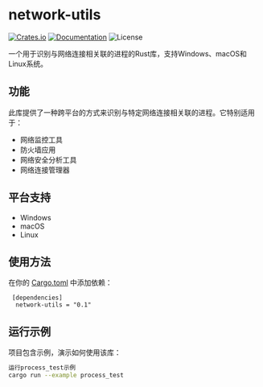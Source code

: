 # network-utils

[![Crates.io](https://img.shields.io/crates/v/network-utils)](https://crates.io/crates/network-utils)
[![Documentation](https://docs.rs/network-utils/badge.svg)](https://docs.rs/network-utils)
![License](https://img.shields.io/crates/l/network-utils)

一个用于识别与网络连接相关联的进程的Rust库，支持Windows、macOS和Linux系统。

## 功能

此库提供了一种跨平台的方式来识别与特定网络连接相关联的进程。它特别适用于：

- 网络监控工具
- 防火墙应用
- 网络安全分析工具
- 网络连接管理器

## 平台支持

- Windows
- macOS
- Linux

## 使用方法

在你的 [Cargo.toml]() 中添加依赖：

```
 [dependencies]
  network-utils = "0.1"
```

## 运行示例

项目包含示例，演示如何使用该库：

```bash
运行process_test示例
cargo run --example process_test
```